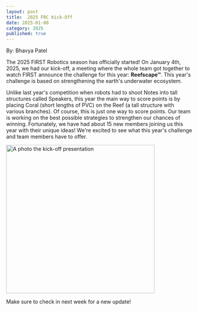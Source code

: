 ```yaml
---
layout: post
title:  2025 FRC Kick-Off
date: 2025-01-08
category: 2025
published: true
---
```

By: Bhavya Patel

The 2025 FIRST Robotics season has officially started! On January 4th, 2025, we had our kick-off, a meeting where the whole team got together to watch FIRST announce the challenge for this year: **Reefscape&trade;**. This year's challenge is based on strengthening the earth's underwater ecosystem.

Unlike last year's competition when robots had to shoot Notes into tall structures called Speakers, this year the main way to score points is by placing Coral (short lengths of PVC) on the Reef (a tall structure with various branches). Of course, this is just one way to score points. Our team is working on the best possible strategies to strengthen our chances of winning. Fortunately, we have had about 15 new members joining us this year with their unique ideas! We're excited to see what this year's challenge and team members have to offer.

<img class="img-responsive" src="https://drive.google.com/thumbnail?id=1apD5NCwKhd9jb8fQza0QeIhKtK3nfg6G&sz=w600" data-fancybox alt="A photo the kick-off presentation" width="400" />


Make sure to check in next week for a new update!  
